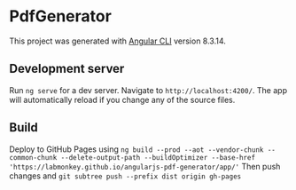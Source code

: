 # PdfGenerator

This project was generated with [Angular CLI](https://github.com/angular/angular-cli) version 8.3.14.

## Development server

Run `ng serve` for a dev server. Navigate to `http://localhost:4200/`. The app will automatically reload if you change any of the source files.

## Build

Deploy to GitHub Pages using `ng build --prod --aot --vendor-chunk --common-chunk --delete-output-path --buildOptimizer --base-href 'https://labmonkey.github.io/angularjs-pdf-generator/app/'`
Then push changes and
`git subtree push --prefix dist origin gh-pages`

